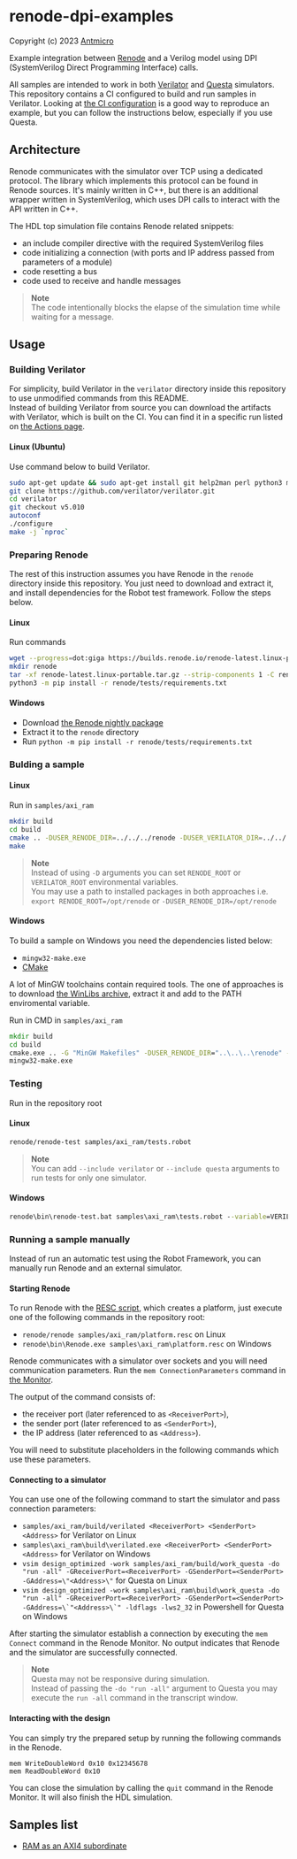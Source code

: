 # renode-dpi-examples

Copyright (c) 2023 [Antmicro](https://www.antmicro.com)

Example integration between [Renode](https://renode.io/) and a Verilog model using DPI (SystemVerilog Direct Programming Interface) calls.

All samples are intended to work in both [Verilator](https://www.veripool.org/verilator/) and [Questa](https://www.intel.com/content/www/us/en/software/programmable/quartus-prime/questa-edition.html) simulators. This repository contains a CI configured to build and run samples in Verilator. Looking at [the CI configuration](/.github/workflows/dpi-examples.yml) is a good way to reproduce an example, but you can follow the instructions below, especially if you use Questa.

## Architecture
Renode communicates with the simulator over TCP using a dedicated protocol. The library which implements this protocol can be found in Renode sources. It's mainly written in C++, but there is an additional wrapper written in SystemVerilog, which uses DPI calls to interact with the API written in C++.

The HDL top simulation file contains Renode related snippets:
* an include compiler directive with the required SystemVerilog files
* code initializing a connection (with ports and IP address passed from parameters of a module)
* code resetting a bus
* code used to receive and handle messages 

> **Note**  
> The code intentionally blocks the elapse of the simulation time while waiting for a message.

## Usage

### Building Verilator
For simplicity, build Verilator in the `verilator` directory inside this repository to use unmodified commands from this README.  
Instead of building Verilator from source you can download the artifacts with Verilator, which is built on the CI.
You can find it in a specific run listed on [the Actions page](https://github.com/antmicro/renode-dpi-examples/actions?query=branch%3Amain).

#### Linux (Ubuntu)
Use command below to build Verilator.
```bash
sudo apt-get update && sudo apt-get install git help2man perl python3 make autoconf g++ flex bison ccache libgoogle-perftools-dev numactl perl-doc libfl2 libfl-dev zlibc zlib1g zlib1g-dev
git clone https://github.com/verilator/verilator.git
cd verilator
git checkout v5.010
autoconf
./configure
make -j `nproc`
```

### Preparing Renode
The rest of this instruction assumes you have Renode in the `renode` directory inside this repository. You just need to download and extract it, and install dependencies for the Robot test framework. Follow the steps below.

#### Linux
Run commands
```bash
wget --progress=dot:giga https://builds.renode.io/renode-latest.linux-portable.tar.gz
mkdir renode
tar -xf renode-latest.linux-portable.tar.gz --strip-components 1 -C renode
python3 -m pip install -r renode/tests/requirements.txt
```

#### Windows
* Download [the Renode nightly package](https://builds.renode.io/renode-latest.zip)
* Extract it to the `renode` directory
* Run `python -m pip install -r renode/tests/requirements.txt`

### Bulding a sample

#### Linux
Run in `samples/axi_ram`
```bash
mkdir build
cd build
cmake .. -DUSER_RENODE_DIR=../../../renode -DUSER_VERILATOR_DIR=../../../verilator
make
```

> **Note**  
> Instead of using `-D` arguments you can set `RENODE_ROOT` or `VERILATOR_ROOT` environmental variables.  
> You may use a path to installed packages in both approaches i.e. `export RENODE_ROOT=/opt/renode` or `-DUSER_RENODE_DIR=/opt/renode`

#### Windows
To build a sample on Windows you need the dependencies listed below:
* `mingw32-make.exe`
* [CMake](https://cmake.org/download/)

A lot of MinGW toolchains contain required tools. The one of approaches is to download [the WinLibs archive](https://www.mingw-w64.org/downloads/#winlibscom), extract it and add to the PATH enviromental variable.

Run in CMD in `samples/axi_ram`
```cmd
mkdir build
cd build
cmake.exe .. -G "MinGW Makefiles" -DUSER_RENODE_DIR="..\..\..\renode" -DUSER_VERILATOR_DIR="..\..\..\verilator"
mingw32-make.exe
```

### Testing
Run in the repository root

#### Linux
```bash
renode/renode-test samples/axi_ram/tests.robot
```
> **Note**  
> You can add `--include verilator` or `--include questa` arguments to run tests for only one simulator.

#### Windows

```cmd
renode\bin\renode-test.bat samples\axi_ram\tests.robot --variable=VERILATED_BINARY:samples\axi_ram\build\verilated.exe
```

### Running a sample manually
Instead of run an automatic test using the Robot Framework, you can manually run Renode and an external simulator.  

#### Starting Renode
To run Renode with the [RESC script](https://renode.readthedocs.io/en/latest/basic/monitor-syntax.html#renode-script-syntax), which creates a platform, just execute one of the following commands in the repository root:
* `renode/renode samples/axi_ram/platform.resc` on Linux 
* `renode\bin\Renode.exe samples\axi_ram\platform.resc` on Windows

Renode communicates with a simulator over sockets and you will need communication parameters.
Run the `mem ConnectionParameters` command in [the Monitor](https://renode.readthedocs.io/en/latest/basic/monitor-syntax.html).

The output of the command consists of:
* the receiver port (later referenced to as `<ReceiverPort>`),
* the sender port (later referenced to as `<SenderPort>`),
* the IP address (later referenced to as `<Address>`).  

You will need to substitute placeholders in the following commands which use these parameters.
  
#### Connecting to a simulator
                                         
You can use one of the following command to start the simulator and pass connection parameters:
* `samples/axi_ram/build/verilated <ReceiverPort> <SenderPort> <Address>` for Verilator on Linux
* `samples\axi_ram\build\verilated.exe <ReceiverPort> <SenderPort> <Address>` for Verilator on Windows
* `vsim design_optimized -work samples/axi_ram/build/work_questa -do "run -all" -GReceiverPort=<ReceiverPort> -GSenderPort=<SenderPort> -GAddress=\"<Address>\"` for Questa on Linux
* ``vsim design_optimized -work samples\axi_ram\build\work_questa -do "run -all" -GReceiverPort=<ReceiverPort> -GSenderPort=<SenderPort> -GAddress=\`"<Address>\`" -ldflags -lws2_32`` in Powershell for Questa on Windows

After starting the simulator establish a connection by executing the `mem Connect` command in the Renode Monitor.
No output indicates that Renode and the simulator are successfully connected.

> **Note**  
> Questa may not be responsive during simulation.  
> Instead of passing the `-do "run -all"` argument to Questa you may execute the `run -all` command in the transcript window.

#### Interacting with the design
You can simply try the prepared setup by running the following commands in the Renode.
```
mem WriteDoubleWord 0x10 0x12345678
mem ReadDoubleWord 0x10
```

You can close the simulation by calling the `quit` command in the Renode Monitor.
It will also finish the HDL simulation.

## Samples list
* [RAM as an AXI4 subordinate](/samples/axi_ram/axi_ram.v)

